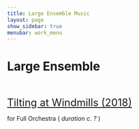 ```yaml
---
title: Large Ensemble Music
layout: page
show_sidebar: true
menubar: work_menu
---
```


# Large Ensemble
<br>
<br>
<a href="http://127.0.0.1:4000/alexbarsom1/tilting_at_windmills/" style="font-size:24px;">Tilting at Windmills (2018)</a>

for Full Orchestra ( *duration c. ?* )